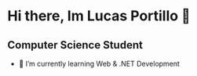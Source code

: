 # Hi there, Im Lucas Portillo 👋
## Computer Science Student

* 🌱 I’m currently learning Web & .NET Development
